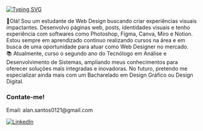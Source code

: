 

[![Typing SVG](https://readme-typing-svg.demolab.com?font=Fira+Code&weight=600&size=25&pause=2000&color=732626&random=false&width=500&height=40&lines=Olá,+eu+sou+o+Alan+)](https://git.io/typing-svg)

<p align="left">
 👋Olá! Sou um estudante de Web Design buscando criar experiências visuais impactantes. Desenvolvo páginas web, posts, identidades visuais e tenho experiência com softwares como Photoshop, Figma, Canva, Miro e Notion. Estou sempre em aprendizado contínuo realizando cursos na área e em busca de uma oportunidade para atuar como Web Designer no mercado. </br>
📚 Atualmente, curso o segundo ano do Tecnólogo em Análise e Desenvolvimento de Sistemas, ampliando meus conhecimentos para oferecer soluções mais integradas e inovadoras. No futuro, pretendo me especializar ainda mais com um Bacharelado em Design Gráfico ou Design Digital.
</p>

<h3 align="left">Contate-me!</h3>

<p>Email: alan.santos0121@gmail.com </p>

[![LinkedIn](https://img.shields.io/badge/-LinkedIn-000?style=for-the-badge&logo=linkedin&logoColor=0000CD&color:FFF)](https://www.linkedin.com/in/alan-santos-designer/)
